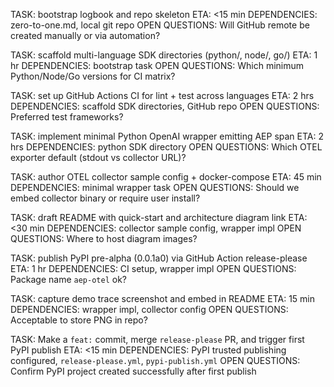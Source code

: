 TASK: bootstrap logbook and repo skeleton
ETA: <15 min
DEPENDENCIES: zero-to-one.md, local git repo
OPEN QUESTIONS: Will GitHub remote be created manually or via automation?

TASK: scaffold multi-language SDK directories (python/, node/, go/)
ETA: 1 hr
DEPENDENCIES: bootstrap task
OPEN QUESTIONS: Which minimum Python/Node/Go versions for CI matrix?

TASK: set up GitHub Actions CI for lint + test across languages
ETA: 2 hrs
DEPENDENCIES: scaffold SDK directories, GitHub repo
OPEN QUESTIONS: Preferred test frameworks?

TASK: implement minimal Python OpenAI wrapper emitting AEP span
ETA: 2 hrs
DEPENDENCIES: python SDK directory
OPEN QUESTIONS: Which OTEL exporter default (stdout vs collector URL)?

TASK: author OTEL collector sample config + docker-compose
ETA: 45 min
DEPENDENCIES: minimal wrapper task
OPEN QUESTIONS: Should we embed collector binary or require user install?

TASK: draft README with quick-start and architecture diagram link
ETA: <30 min
DEPENDENCIES: collector sample config, wrapper impl
OPEN QUESTIONS: Where to host diagram images?

TASK: publish PyPI pre-alpha (0.0.1a0) via GitHub Action release-please
ETA: 1 hr
DEPENDENCIES: CI setup, wrapper impl
OPEN QUESTIONS: Package name `aep-otel` ok?

TASK: capture demo trace screenshot and embed in README
ETA: 15 min
DEPENDENCIES: wrapper impl, collector config
OPEN QUESTIONS: Acceptable to store PNG in repo?

TASK: Make a `feat:` commit, merge `release-please` PR, and trigger first PyPI publish
ETA: <15 min
DEPENDENCIES: PyPI trusted publishing configured, `release-please.yml`, `pypi-publish.yml`
OPEN QUESTIONS: Confirm PyPI project created successfully after first publish 
